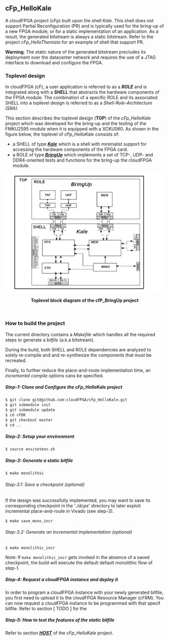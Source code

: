 ## cFp_HelloKale

A cloudFPGA project (cFp) built upon the shell _Kale_. This shell does not support Partial Reconfiguration (PR) and is typically used for the bring-up of a new FPGA module, or for a static implementation of an application. As a result, the generated bitstream is always a static bitstream. Refer to the project _cFp_HelloThemisto_ for an example of shell that support PR.

**Warning**: The static nature of the generated bitstream precludes its deployment over the datacenter network and requires the use of a JTAG interface to download and configure the FPGA.

### Toplevel design
In cloudFPGA (cF), a user application is referred to as a **_ROLE_** and is integrated along
with a **_SHELL_** that abstracts the hardware components of the FPGA module. 
The combination of a specific ROLE and its associated SHELL into a toplevel design is
referred to as a _Shell-Role-Architecture (SRA)_. 

This section describes the toplevel design (**TOP**) of the _cFp_HelloKale_ project which was developed for the bring-up and the testing of the FMKU2595 module when it is equipped with a XCKU060. 
As shown in the figure below, the toplevel of _cFp_HelloKale_ consists of:
  - a SHELL of type [_**Kale**_](https://github.com/cloudFPGA/cFDK/blob/master/DOC/Kale.md) which is a shell with minimalist support for accessing the hardware components of the FPGA card. 
  - a ROLE of type [_**BringUp**_](./DOC/BringUpRole.md) which implements a set of TCP-, UDP- and DDR4-oriented tests and functions for the bring-up the cloudFPGA module.


![Block diagram of the BringUpTop](./DOC/imgs/Fig-TOP-BringUp.png#center)
<p align="center"><b>Toplevel block diagram of the cfP_BringUp project</b></p>
<br>


### How to build the project 

The current directory contains a _Makefile_ which handles all the required steps to generate a _bitfile_ (a.k.a bitstream). 

During the build, both SHELL and ROLE dependencies are analyzed to solely re-compile and and re-synthesize
the components that must be recreated.
 
Finally, to further reduce the place-and-route implementation time, an _incremental compile_ options cans be specified.

##### Step-1: Clone and Configure the cFp_HelloKale project
```
$ git clone git@github.com:cloudFPGA/cFp_HelloKale.git
$ git submodule init
$ git submodule update
$ cd cFDK
$ git checkout master
$ cd ..
```
##### Step-2: Setup your environment
```
$ source env/setenv.sh
```
##### Step-3: Generate a static bitfile 
```
$ make monolithic
```
###### Step-3.1: Save a checkpoint (optional)
If the design was successfully implemented, you may want to save its corresponding checkpoint in the '_./dcps_' directory
to later exploit incremental place-and-route in Vivado (see step-3).
```
$ make save_mono_incr
``` 
###### Step-3.2: Generate an incremental implementation (optional)
```
$ make monolithic_incr
```

Note: If ```make monolithic_incr``` gets invoked in the absence of a saved checkpoint, the build will execute the default
default monolithic flow of step-1. 

##### Step-4: Request a cloudFPGA instance and deploy it
In order to program a cloudFPGA instance with your newly generated bitfile, you first need to upload it to the cloudFPGA Resource Manager (cFRM). You can now request a cloudFPGA instance to be programmed with that specif bitfile.
Refer to section [ TODO ] for the 

##### Step-5: How to test the features of the static bitfile

Refer to section [_**HOST**_](./HOST/README.md) of the _cFp_HelloKale_ project.
